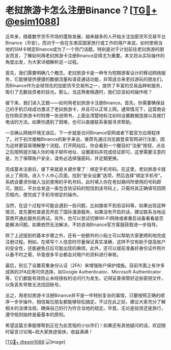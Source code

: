 # 老挝旅游卡怎么注册Binance？[[TG💪+ @esim1088](https://t.me/s/esim1088)]

近年来，随着数字货币市场的蓬勃发展，越来越多的人开始关注加密货币交易平台Binance（币安）。而对于一些在东南亚国家旅行或工作的用户来说，如何使用当地的SIM卡绑定Binance成为了一个热门话题。特别是对于计划前往老挝旅游的朋友而言，了解如何用老挝旅游卡注册Binance显得尤为重要。本文将从实际操作的角度出发，为大家详细解析这一过程。

首先，我们需要明确几个概念。老挝旅游卡是一种专为短期游客设计的移动网络服务，它能够提供便捷的数据流量和语音通话功能，非常适合来老挝游玩的朋友们。而Binance作为全球领先的加密货币交易所之一，提供了丰富的交易品种和服务，吸引了无数投资者的目光。那么，当这两者相遇时，我们应该如何操作呢？

接下来，我们进入正题——如何用老挝旅游卡注册Binance。首先，你需要确保自己的手机已经成功激活了老挝旅游卡，并且可以正常上网。通常情况下，运营商会在你购买旅游卡时附赠一张说明书，上面会清楚地标注如何设置数据连接以及拨打电话的方法。如果你遇到了困难，也可以直接联系客服寻求帮助。

一旦确认网络环境无误后，下一步就是访问Binance官网或者下载官方应用程序了。对于初次接触Binance的新手来说，推荐先通过浏览器登录官网进行注册，因为这样更容易理解整个流程。打开网站后，你会看到一个醒目的“注册”按钮，点击之后按照提示输入你的电子邮件地址、设置密码并完成验证即可。这里需要注意的是，为了保障账户安全，请务必选择强密码，并定期更换。

完成基本注册后，接下来就是关键步骤了：绑定手机号码。在这里，老挝旅游卡就派上了用场。进入个人中心页面，找到“安全设置”选项，然后选择“绑定手机号”。系统会要求你输入当前使用的手机号码，此时填入你在老挝期间所使用的号码即可。随后，平台会发送一条包含验证码的短信到该号码上，只需将其正确填写回网页框内，便完成了手机号绑定的操作。

当然，在这个过程中可能会遇到一些问题，比如接收不到验证码等。如果出现这种情况，首先要检查是否开启了国际漫游服务，如果没有开启的话，建议联系当地运营商开通此服务后再试。另外，也可以尝试切换Wi-Fi网络或者重启设备看看是否能解决问题。如果依然无法解决，不妨咨询Binance官方客服获取进一步指导。

除了上述提到的基本步骤之外，还有一些额外的小贴士可以帮助大家更顺利地完成注册过程。例如，在填写个人信息时尽量保证真实准确，这样不仅有助于提高账户的安全性，还能避免日后可能出现的麻烦。此外，还可以提前准备好身份证件照片以备不时之需，毕竟很多平台都会对用户的资料进行审核。

最后，别忘了设置双重身份认证（2FA）来增强账户保护措施。目前市面上有许多成熟的2FA应用可供选择，如Google Authenticator、Microsoft Authenticator等，它们都能有效防止未经授权的访问行为发生。记得妥善保管好这些密钥文件，以免丢失导致无法找回账号。

总之，用老挝旅游卡注册Binance并不是一件特别复杂的事情，只要按照正确的顺序一步步操作，相信每位朋友都能够轻松搞定。不过在此之前，建议大家充分了解相关的法律法规，确保自己的行为符合当地的规定。毕竟，无论是投资还是旅行，遵守规则始终是最基本的原则。

希望这篇文章能够帮到正在为此苦恼的小伙伴们！如果还有其他疑问的话，欢迎随时留言讨论哦~祝大家旅途愉快，收益满满！

[[TG💪+ @esim1088](https://t.me/s/esim1088) ![Image](https://i.postimg.cc/4NQfJmqS/Snipaste-2025-05-13-00-14-12.png)]